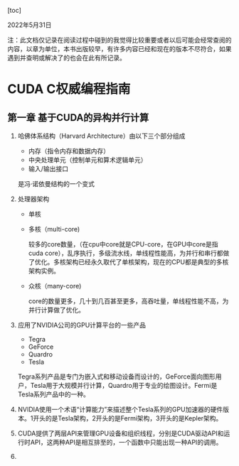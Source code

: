[toc]

2022年5月31日

注：此文档仅记录在阅读过程中碰到的我觉得比较重要或者以后可能会经常查阅的内容，以章为单位，本书出版较早，有许多内容已经和现在的版本不尽符合，如果遇到并查明或解决了的也会在此有所记录。

# CUDA C权威编程指南

## 第一章 基于CUDA的异构并行计算

1. 哈佛体系结构（Harvard Architecture）由以下三个部分组成

   - 内存（指令内存和数据内存）
   - 中央处理单元（控制单元和算术逻辑单元）
   - 输入/输出接口

   是冯·诺依曼结构的一个变式

2. 处理器架构

   - 单核

   - 多核（multi-core)

     较多的core数量，（在cpu中core就是CPU-core，在GPU中core是指cuda core），乱序执行，多级流水线，单线程性能高，为并行和串行都做了优化。多核架构已经永久取代了单核架构，现在的CPU都是典型的多核架构实例。

   - 众核（many-core)

     core的数量更多，几十到几百甚至更多，高吞吐量，单线程性能不高，为并行计算做了优化。

3. 应用了NVIDIA公司的GPU计算平台的一些产品

   - Tegra
   - GeForce
   - Quardro
   - Tesla

   Tegra系列产品是专门为嵌入式和移动设备而设计的，GeForce面向图形用户，Tesla用于大规模并行计算，Quardro用于专业的绘图设计。Fermi是Tesla系列产品中的一种。

4. NVIDIA使用一个术语“计算能力”来描述整个Tesla系列的GPU加速器的硬件版本。1开头的是Tesla架构，2开头的是Fermi架构，3开头的是Kepler架构。

5. CUDA提供了两层API来管理GPU设备和组织线程，分别是CUDA驱动API和运行时API，这两种API是相互排至的，一个函数中只能出现一种API的调用。

6. 
